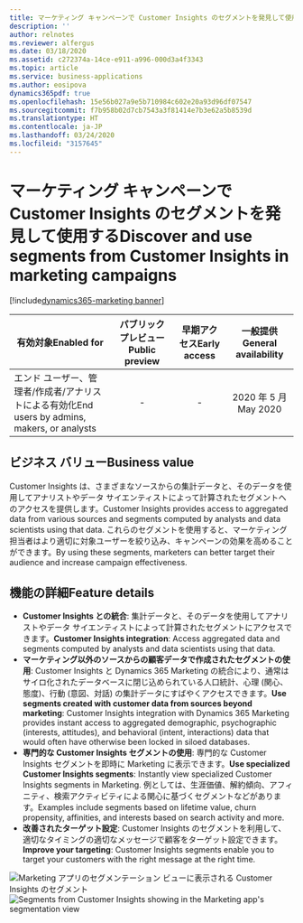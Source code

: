 ```yaml
---
title: マーケティング キャンペーンで Customer Insights のセグメントを発見して使用する
description: ''
author: relnotes
ms.reviewer: alfergus
ms.date: 03/18/2020
ms.assetid: c272374a-14ce-e911-a996-000d3a4f3343
ms.topic: article
ms.service: business-applications
ms.author: eosipova
dynamics365pdf: true
ms.openlocfilehash: 15e56b027a9e5b710984c602e20a93d96df07547
ms.sourcegitcommit: f7b958b02d7cb7543a3f81414e7b3e62a5b8539d
ms.translationtype: HT
ms.contentlocale: ja-JP
ms.lasthandoff: 03/24/2020
ms.locfileid: "3157645"
---
```

# <a name="discover-and-use-segments-from-customer-insights-in-marketing-campaigns"></a><span data-ttu-id="14c41-102">マーケティング キャンペーンで Customer Insights のセグメントを発見して使用する</span><span class="sxs-lookup"><span data-stu-id="14c41-102">Discover and use segments from Customer Insights in marketing campaigns</span></span>
[!include[dynamics365-marketing banner](../includes/dynamics365-marketing.md)]

| <span data-ttu-id="14c41-103">有効対象</span><span class="sxs-lookup"><span data-stu-id="14c41-103">Enabled for</span></span>    |  <span data-ttu-id="14c41-104">パブリック プレビュー</span><span class="sxs-lookup"><span data-stu-id="14c41-104">Public preview</span></span> | <span data-ttu-id="14c41-105">早期アクセス</span><span class="sxs-lookup"><span data-stu-id="14c41-105">Early access</span></span> | <span data-ttu-id="14c41-106">一般提供</span><span class="sxs-lookup"><span data-stu-id="14c41-106">General availability</span></span> | 
| ---------- | :----------: |:----------: |:----------: |
|<span data-ttu-id="14c41-107">エンド ユーザー、管理者/作成者/アナリストによる有効化</span><span class="sxs-lookup"><span data-stu-id="14c41-107">End users by admins, makers, or analysts</span></span>|-|-| <span data-ttu-id="14c41-108">2020 年 5 月</span><span class="sxs-lookup"><span data-stu-id="14c41-108">May 2020</span></span>|


## <a name="business-value"></a><span data-ttu-id="14c41-109">ビジネス バリュー</span><span class="sxs-lookup"><span data-stu-id="14c41-109">Business value</span></span>
<!-- bv start -->
<span data-ttu-id="14c41-110">Customer Insights は、さまざまなソースからの集計データと、そのデータを使用してアナリストやデータ サイエンティストによって計算されたセグメントへのアクセスを提供します。</span><span class="sxs-lookup"><span data-stu-id="14c41-110">Customer Insights provides access to aggregated data from various sources and segments computed by analysts and data scientists using that data.</span></span> <span data-ttu-id="14c41-111">これらのセグメントを使用すると、マーケティング担当者はより適切に対象ユーザーを絞り込み、キャンペーンの効果を高めることができます。</span><span class="sxs-lookup"><span data-stu-id="14c41-111">By using these segments, marketers can better target their audience and increase campaign effectiveness.</span></span>
<!-- bv end -->



## <a name="feature-details"></a><span data-ttu-id="14c41-112">機能の詳細</span><span class="sxs-lookup"><span data-stu-id="14c41-112">Feature details</span></span>
<!--feature detail start -->
- <span data-ttu-id="14c41-113">**Customer Insights との統合**: 集計データと、そのデータを使用してアナリストやデータ サイエンティストによって計算されたセグメントにアクセスできます。</span><span class="sxs-lookup"><span data-stu-id="14c41-113">**Customer Insights integration**: Access aggregated data and segments computed by analysts and data scientists using that data.</span></span>
- <span data-ttu-id="14c41-114">**マーケティング以外のソースからの顧客データで作成されたセグメントの使用**: Customer Insights と Dynamics 365 Marketing の統合により、通常はサイロ化されたデータベースに閉じ込められている人口統計、心理 (関心、態度)、行動 (意図、対話) の集計データにすばやくアクセスできます。</span><span class="sxs-lookup"><span data-stu-id="14c41-114">**Use segments created with customer data from sources beyond marketing**: Customer Insights integration with Dynamics 365 Marketing provides instant access to aggregated demographic, psychographic (interests, attitudes), and behavioral (intent, interactions) data that would often have otherwise been locked in siloed databases.</span></span>
- <span data-ttu-id="14c41-115">**専門的な Customer Insights セグメントの使用**: 専門的な Customer Insights セグメントを即時に Marketing に表示できます。</span><span class="sxs-lookup"><span data-stu-id="14c41-115">**Use specialized Customer Insights segments**: Instantly view specialized Customer Insights segments in Marketing.</span></span> <span data-ttu-id="14c41-116">例としては、生涯価値、解約傾向、アフィニティ、検索アクティビティによる関心に基づくセグメントなどがあります。</span><span class="sxs-lookup"><span data-stu-id="14c41-116">Examples include segments based on lifetime value, churn propensity, affinities, and interests based on search activity and more.</span></span> 
- <span data-ttu-id="14c41-117">**改善されたターゲット設定**: Customer Insights のセグメントを利用して、適切なタイミングの適切なメッセージで顧客をターゲット設定できます。</span><span class="sxs-lookup"><span data-stu-id="14c41-117">**Improve your targeting**: Customer Insights segments enable you to target your customers with the right message at the right time.</span></span>
<!--feature detail end -->

<span data-ttu-id="14c41-118">![Marketing アプリのセグメンテーション ビューに表示される Customer Insights のセグメント](media/cifeaturesforapril.png "Marketing アプリのセグメンテーション ビューに表示される Customer Insights のセグメント")</span><span class="sxs-lookup"><span data-stu-id="14c41-118">![Segments from Customer Insights showing in the Marketing app's segmentation view](media/cifeaturesforapril.png "Segments from Customer Insights showing in the Marketing app's segmentation view")</span></span>
<!-- Picture 1 -->








